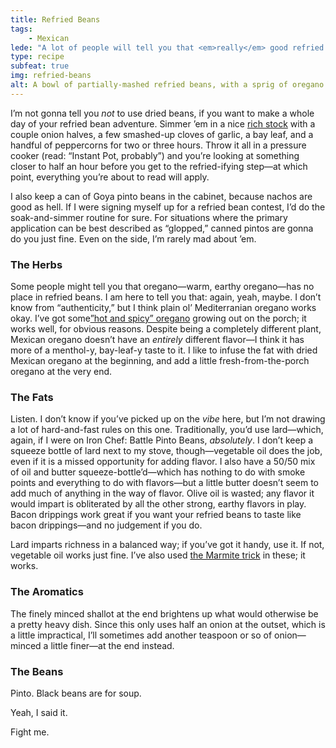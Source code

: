 ```yaml
---
title: Refried Beans
tags: 
    - Mexican
lede: "A lot of people will tell you that <em>really</em> good refried beans can’t be made from canned beans. Well, I am here to tell you: okay, yeah, they’re probably right."
type: recipe
subfeat: true
img: refried-beans
alt: A bowl of partially-mashed refried beans, with a sprig of oregano as garnish.
---
```


I’m not gonna tell you _not_ to use dried beans, if you want to make a whole day of your refried bean adventure. Simmer ’em in a nice [rich stock](/recipes/utility-stock/) with a couple onion halves, a few smashed-up cloves of garlic, a bay leaf, and a handful of peppercorns for two or three hours. Throw it all in a pressure cooker (read: “Instant Pot, probably”) and you’re looking at something closer to half an hour before you get to the refried-ifying step—at which point, everything you’re about to read will apply.

I also keep a can of Goya pinto beans in the cabinet, because nachos are good as hell. If I were signing myself up for a refried bean contest, I’d do the soak-and-simmer routine for sure. For situations where the primary application can be best described as “glopped,” canned pintos are gonna do you just fine. Even on the side, I’m rarely mad about ’em.

### The Herbs

Some people might tell you that oregano—warm, earthy oregano—has no place in refried beans. I am here to tell you that: again, yeah, maybe. I don’t know from “authenticity,” but I think plain ol’ Mediterranian oregano works okay. I’ve got some[”hot and spicy” oregano](https://www.hettysherbs.co.uk/product/oregano-hot-and-spicy/) growing out on the porch; it works well, for obvious reasons. Despite being a completely different plant, Mexican oregano doesn’t have an _entirely_ different flavor—I think it has more of a menthol-y, bay-leaf-y taste to it. I like to infuse the fat with dried Mexican oregano at the beginning, and add a little fresh-from-the-porch oregano at the very end.

### The Fats

Listen. I don’t know if you’ve picked up on the _vibe_ here, but I’m not drawing a lot of hard-and-fast rules on this one. Traditionally, you’d use lard—which, again, if I were on Iron Chef: Battle Pinto Beans, _absolutely_. I don’t keep a squeeze bottle of lard next to my stove, though—vegetable oil does the job, even if it is a missed opportunity for adding flavor. I also have a 50/50 mix of oil and butter squeeze-bottle’d—which has nothing to do with smoke points and everything to do with flavors—but a little butter doesn’t seem to add much of anything in the way of flavor. Olive oil is wasted; any flavor it would impart is obliterated by all the other strong, earthy flavors in play. Bacon drippings work great if you want your refried beans to taste like bacon drippings—and no judgement if you do.

Lard imparts richness in a balanced way; if you’ve got it handy, use it. If not, vegetable oil works just fine. I’ve also used [the Marmite trick](http://localhost:8000/recipes/curry-rice/#wait-no-shut-up-why-is-there-marmite-in-this) in these; it works.

### The Aromatics

The finely minced shallot at the end brightens up what would otherwise be a pretty heavy dish. Since this only uses half an onion at the outset, which is a little impractical, I’ll sometimes add another teaspoon or so of onion—minced a little finer—at the end instead.

### The Beans

Pinto. Black beans are for soup.

Yeah, I said it.

Fight me.
